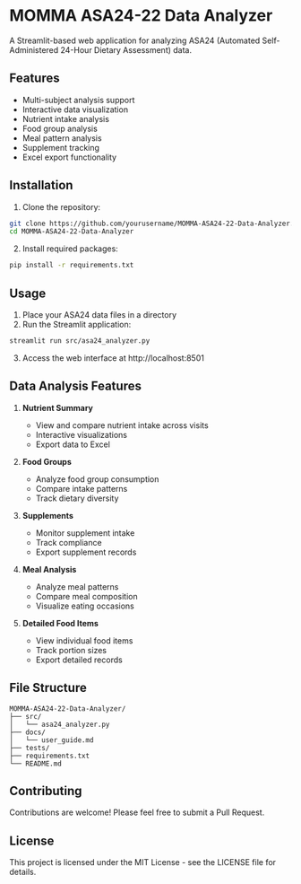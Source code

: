 # MOMMA ASA24-22 Data Analyzer

A Streamlit-based web application for analyzing ASA24 (Automated Self-Administered 24-Hour Dietary Assessment) data.

## Features

- Multi-subject analysis support
- Interactive data visualization
- Nutrient intake analysis
- Food group analysis
- Meal pattern analysis
- Supplement tracking
- Excel export functionality

## Installation

1. Clone the repository:
```bash
git clone https://github.com/yourusername/MOMMA-ASA24-22-Data-Analyzer.git
cd MOMMA-ASA24-22-Data-Analyzer
```

2. Install required packages:
```bash
pip install -r requirements.txt
```

## Usage

1. Place your ASA24 data files in a directory
2. Run the Streamlit application:
```bash
streamlit run src/asa24_analyzer.py
```

3. Access the web interface at http://localhost:8501

## Data Analysis Features

1. **Nutrient Summary**
   - View and compare nutrient intake across visits
   - Interactive visualizations
   - Export data to Excel

2. **Food Groups**
   - Analyze food group consumption
   - Compare intake patterns
   - Track dietary diversity

3. **Supplements**
   - Monitor supplement intake
   - Track compliance
   - Export supplement records

4. **Meal Analysis**
   - Analyze meal patterns
   - Compare meal composition
   - Visualize eating occasions

5. **Detailed Food Items**
   - View individual food items
   - Track portion sizes
   - Export detailed records

## File Structure

```
MOMMA-ASA24-22-Data-Analyzer/
├── src/
│   └── asa24_analyzer.py
├── docs/
│   └── user_guide.md
├── tests/
├── requirements.txt
└── README.md
```

## Contributing

Contributions are welcome! Please feel free to submit a Pull Request.

## License

This project is licensed under the MIT License - see the LICENSE file for details.